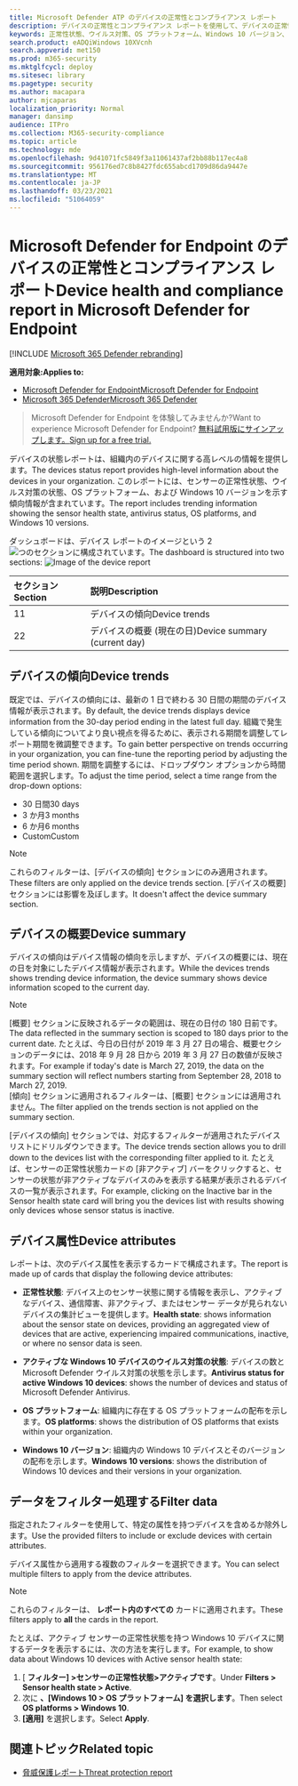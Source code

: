 ```yaml
---
title: Microsoft Defender ATP のデバイスの正常性とコンプライアンス レポート
description: デバイスの正常性とコンプライアンス レポートを使用して、デバイスの正常性状態の検出、ウイルス対策の状態、OS プラットフォーム、および Windows 10 バージョンを追跡する
keywords: 正常性状態、ウイルス対策、OS プラットフォーム、Windows 10 バージョン、バージョン、正常性、コンプライアンス、状態
search.product: eADQiWindows 10XVcnh
search.appverid: met150
ms.prod: m365-security
ms.mktglfcycl: deploy
ms.sitesec: library
ms.pagetype: security
ms.author: macapara
author: mjcaparas
localization_priority: Normal
manager: dansimp
audience: ITPro
ms.collection: M365-security-compliance
ms.topic: article
ms.technology: mde
ms.openlocfilehash: 9d41071fc5849f3a11061437af2bb88b117ec4a8
ms.sourcegitcommit: 956176ed7c8b8427fdc655abcd1709d86da9447e
ms.translationtype: MT
ms.contentlocale: ja-JP
ms.lasthandoff: 03/23/2021
ms.locfileid: "51064059"
---
```

# <a name="device-health-and-compliance-report-in-microsoft-defender-for-endpoint"></a><span data-ttu-id="acb50-104">Microsoft Defender for Endpoint のデバイスの正常性とコンプライアンス レポート</span><span class="sxs-lookup"><span data-stu-id="acb50-104">Device health and compliance report in Microsoft Defender for Endpoint</span></span>

[!INCLUDE [Microsoft 365 Defender rebranding](../../includes/microsoft-defender.md)]


<span data-ttu-id="acb50-105">**適用対象:**</span><span class="sxs-lookup"><span data-stu-id="acb50-105">**Applies to:**</span></span>
- [<span data-ttu-id="acb50-106">Microsoft Defender for Endpoint</span><span class="sxs-lookup"><span data-stu-id="acb50-106">Microsoft Defender for Endpoint</span></span>](https://go.microsoft.com/fwlink/p/?linkid=2146631)
- [<span data-ttu-id="acb50-107">Microsoft 365 Defender</span><span class="sxs-lookup"><span data-stu-id="acb50-107">Microsoft 365 Defender</span></span>](https://go.microsoft.com/fwlink/?linkid=2118804)


> <span data-ttu-id="acb50-108">Microsoft Defender for Endpoint を体験してみませんか?</span><span class="sxs-lookup"><span data-stu-id="acb50-108">Want to experience Microsoft Defender for Endpoint?</span></span> [<span data-ttu-id="acb50-109">無料試用版にサインアップします。</span><span class="sxs-lookup"><span data-stu-id="acb50-109">Sign up for a free trial.</span></span>](https://www.microsoft.com/microsoft-365/windows/microsoft-defender-atp?ocid=docs-wdatp-exposedapis-abovefoldlink)

<span data-ttu-id="acb50-110">デバイスの状態レポートは、組織内のデバイスに関する高レベルの情報を提供します。</span><span class="sxs-lookup"><span data-stu-id="acb50-110">The devices status report provides high-level information about the devices in your organization.</span></span> <span data-ttu-id="acb50-111">このレポートには、センサーの正常性状態、ウイルス対策の状態、OS プラットフォーム、および Windows 10 バージョンを示す傾向情報が含まれています。</span><span class="sxs-lookup"><span data-stu-id="acb50-111">The report includes trending information showing the sensor health state, antivirus status, OS platforms, and Windows 10 versions.</span></span>

<span data-ttu-id="acb50-112">ダッシュボードは、デバイス レポートのイメージという 2 ![ つのセクションに構成されています。](images/device-reports.png)</span><span class="sxs-lookup"><span data-stu-id="acb50-112">The dashboard is structured into two sections: ![Image of the device report](images/device-reports.png)</span></span>
 
<span data-ttu-id="acb50-113">セクション</span><span class="sxs-lookup"><span data-stu-id="acb50-113">Section</span></span> | <span data-ttu-id="acb50-114">説明</span><span class="sxs-lookup"><span data-stu-id="acb50-114">Description</span></span>
:---|:---
<span data-ttu-id="acb50-115">1</span><span class="sxs-lookup"><span data-stu-id="acb50-115">1</span></span> | <span data-ttu-id="acb50-116">デバイスの傾向</span><span class="sxs-lookup"><span data-stu-id="acb50-116">Device trends</span></span>
<span data-ttu-id="acb50-117">2</span><span class="sxs-lookup"><span data-stu-id="acb50-117">2</span></span> | <span data-ttu-id="acb50-118">デバイスの概要 (現在の日)</span><span class="sxs-lookup"><span data-stu-id="acb50-118">Device summary (current day)</span></span>
 
 
## <a name="device-trends"></a><span data-ttu-id="acb50-119">デバイスの傾向</span><span class="sxs-lookup"><span data-stu-id="acb50-119">Device trends</span></span> 
<span data-ttu-id="acb50-120">既定では、デバイスの傾向には、最新の 1 日で終わる 30 日間の期間のデバイス情報が表示されます。</span><span class="sxs-lookup"><span data-stu-id="acb50-120">By default, the device trends displays device information from the 30-day period ending in the latest full day.</span></span> <span data-ttu-id="acb50-121">組織で発生している傾向についてより良い視点を得るために、表示される期間を調整してレポート期間を微調整できます。</span><span class="sxs-lookup"><span data-stu-id="acb50-121">To gain better perspective on trends occurring in your organization, you can fine-tune the reporting period by adjusting the time period shown.</span></span> <span data-ttu-id="acb50-122">期間を調整するには、ドロップダウン オプションから時間範囲を選択します。</span><span class="sxs-lookup"><span data-stu-id="acb50-122">To adjust the time period, select a time range from the drop-down options:</span></span>
 
- <span data-ttu-id="acb50-123">30 日間</span><span class="sxs-lookup"><span data-stu-id="acb50-123">30 days</span></span>
- <span data-ttu-id="acb50-124">3 か月</span><span class="sxs-lookup"><span data-stu-id="acb50-124">3 months</span></span>
- <span data-ttu-id="acb50-125">6 か月</span><span class="sxs-lookup"><span data-stu-id="acb50-125">6 months</span></span>
- <span data-ttu-id="acb50-126">Custom</span><span class="sxs-lookup"><span data-stu-id="acb50-126">Custom</span></span>

>[!NOTE]
><span data-ttu-id="acb50-127">これらのフィルターは、[デバイスの傾向] セクションにのみ適用されます。</span><span class="sxs-lookup"><span data-stu-id="acb50-127">These filters are only applied on the device trends section.</span></span> <span data-ttu-id="acb50-128">[デバイスの概要] セクションには影響を及ぼします。</span><span class="sxs-lookup"><span data-stu-id="acb50-128">It doesn't affect the device summary section.</span></span>

## <a name="device-summary"></a><span data-ttu-id="acb50-129">デバイスの概要</span><span class="sxs-lookup"><span data-stu-id="acb50-129">Device summary</span></span> 
<span data-ttu-id="acb50-130">デバイスの傾向はデバイス情報の傾向を示しますが、デバイスの概要には、現在の日を対象にしたデバイス情報が表示されます。</span><span class="sxs-lookup"><span data-stu-id="acb50-130">While the devices trends shows trending device information, the device summary shows device information scoped to the current day.</span></span> 

>[!NOTE]
><span data-ttu-id="acb50-131">[概要] セクションに反映されるデータの範囲は、現在の日付の 180 日前です。</span><span class="sxs-lookup"><span data-stu-id="acb50-131">The data reflected in the summary section is scoped to 180 days prior to the current date.</span></span> <span data-ttu-id="acb50-132">たとえば、今日の日付が 2019 年 3 月 27 日の場合、概要セクションのデータには、2018 年 9 月 28 日から 2019 年 3 月 27 日の数値が反映されます。</span><span class="sxs-lookup"><span data-stu-id="acb50-132">For example if today's date is March 27, 2019, the data on the summary section will reflect numbers starting from September 28, 2018 to March 27, 2019.</span></span><br>
> <span data-ttu-id="acb50-133">[傾向] セクションに適用されるフィルターは、[概要] セクションには適用されません。</span><span class="sxs-lookup"><span data-stu-id="acb50-133">The filter applied on the trends section is not applied on the summary section.</span></span> 
 
<span data-ttu-id="acb50-134">[デバイスの傾向] セクションでは、対応するフィルターが適用されたデバイス リストにドリルダウンできます。</span><span class="sxs-lookup"><span data-stu-id="acb50-134">The device trends section allows you to drill down to the devices list with the corresponding filter applied to it.</span></span> <span data-ttu-id="acb50-135">たとえば、センサーの正常性状態カードの [非アクティブ] バーをクリックすると、センサーの状態が非アクティブなデバイスのみを表示する結果が表示されるデバイスの一覧が表示されます。</span><span class="sxs-lookup"><span data-stu-id="acb50-135">For example, clicking on the Inactive bar in the Sensor health state card will bring you the devices list with results showing only devices whose sensor status is inactive.</span></span> 
 
 
 
## <a name="device-attributes"></a><span data-ttu-id="acb50-136">デバイス属性</span><span class="sxs-lookup"><span data-stu-id="acb50-136">Device attributes</span></span>
<span data-ttu-id="acb50-137">レポートは、次のデバイス属性を表示するカードで構成されます。</span><span class="sxs-lookup"><span data-stu-id="acb50-137">The report is made up of cards that display the following device attributes:</span></span>
 
- <span data-ttu-id="acb50-138">**正常性状態**: デバイス上のセンサー状態に関する情報を表示し、アクティブなデバイス、通信障害、非アクティブ、またはセンサー データが見られないデバイスの集計ビューを提供します。</span><span class="sxs-lookup"><span data-stu-id="acb50-138">**Health state**: shows information about the sensor state on devices, providing an aggregated view of devices that are active, experiencing impaired communications, inactive, or where no sensor data is seen.</span></span>
  
- <span data-ttu-id="acb50-139">**アクティブな Windows 10 デバイスのウイルス対策の状態**: デバイスの数と Microsoft Defender ウイルス対策の状態を示します。</span><span class="sxs-lookup"><span data-stu-id="acb50-139">**Antivirus status for active Windows 10 devices**: shows the number of devices and status of Microsoft Defender Antivirus.</span></span>
    
- <span data-ttu-id="acb50-140">**OS プラットフォーム**: 組織内に存在する OS プラットフォームの配布を示します。</span><span class="sxs-lookup"><span data-stu-id="acb50-140">**OS platforms**: shows the distribution of OS platforms that exists within your organization.</span></span> 
 
- <span data-ttu-id="acb50-141">**Windows 10 バージョン**: 組織内の Windows 10 デバイスとそのバージョンの配布を示します。</span><span class="sxs-lookup"><span data-stu-id="acb50-141">**Windows 10 versions**: shows the distribution of Windows 10 devices and their versions in your organization.</span></span>
 
 
 
## <a name="filter-data"></a><span data-ttu-id="acb50-142">データをフィルター処理する</span><span class="sxs-lookup"><span data-stu-id="acb50-142">Filter data</span></span>
 
<span data-ttu-id="acb50-143">指定されたフィルターを使用して、特定の属性を持つデバイスを含めるか除外します。</span><span class="sxs-lookup"><span data-stu-id="acb50-143">Use the provided filters to include or exclude devices with certain attributes.</span></span>

<span data-ttu-id="acb50-144">デバイス属性から適用する複数のフィルターを選択できます。</span><span class="sxs-lookup"><span data-stu-id="acb50-144">You can select multiple filters to apply from the device attributes.</span></span> 
 
>[!NOTE]
><span data-ttu-id="acb50-145">これらのフィルターは、 **レポート内のすべての** カードに適用されます。</span><span class="sxs-lookup"><span data-stu-id="acb50-145">These filters apply to **all** the cards in the report.</span></span>
 
<span data-ttu-id="acb50-146">たとえば、アクティブ センサーの正常性状態を持つ Windows 10 デバイスに関するデータを表示するには、次の方法を実行します。</span><span class="sxs-lookup"><span data-stu-id="acb50-146">For example, to show data about Windows 10 devices with Active sensor health state:</span></span>
 
1. <span data-ttu-id="acb50-147">[ **フィルター] >センサーの正常性状態>アクティブです**。</span><span class="sxs-lookup"><span data-stu-id="acb50-147">Under **Filters > Sensor health state > Active**.</span></span>
2. <span data-ttu-id="acb50-148">次に **、[Windows 10 > OS プラットフォーム] を選択します**。</span><span class="sxs-lookup"><span data-stu-id="acb50-148">Then select **OS platforms > Windows 10**.</span></span>
3. <span data-ttu-id="acb50-149">**[適用]** を選択します。</span><span class="sxs-lookup"><span data-stu-id="acb50-149">Select **Apply**.</span></span>


## <a name="related-topic"></a><span data-ttu-id="acb50-150">関連トピック</span><span class="sxs-lookup"><span data-stu-id="acb50-150">Related topic</span></span>
- [<span data-ttu-id="acb50-151">脅威保護レポート</span><span class="sxs-lookup"><span data-stu-id="acb50-151">Threat protection report</span></span>](threat-protection-reports.md)
